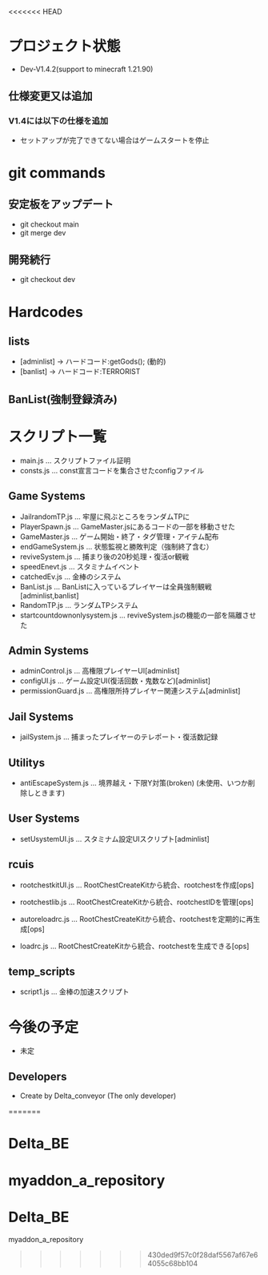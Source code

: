 <<<<<<< HEAD

# プロジェクト状態
- Dev-V1.4.2(support to minecraft 1.21.90)

## 仕様変更又は追加
### V1.4には以下の仕様を追加
- セットアップが完了できてない場合はゲームスタートを停止
# git commands

## 安定板をアップデート
- git checkout main
- git merge dev

## 開発続行
- git checkout dev

# Hardcodes

## lists
- [adminlist] → ハードコード:getGods(); (動的)
- [banlist] → ハードコード:TERRORIST

## BanList(強制登録済み)

# スクリプト一覧
- main.js … スクリプトファイル証明
- consts.js … const宣言コードを集合させたconfigファイル

## Game Systems
- JailrandomTP.js … 牢屋に飛ぶところをランダムTPに
- PlayerSpawn.js … GameMaster.jsにあるコードの一部を移動させた
- GameMaster.js … ゲーム開始・終了・タグ管理・アイテム配布
- endGameSystem.js … 状態監視と勝敗判定（強制終了含む）
- reviveSystem.js … 捕まり後の20秒処理・復活or観戦
- speedEnevt.js … スタミナムイベント
- catchedEv.js … 金棒のシステム
- BanList.js … BanListに入っているプレイヤーは全員強制観戦[adminlist,banlist]
- RandomTP.js … ランダムTPシステム
- startcountdownonlysystem.js … reviveSystem.jsの機能の一部を隔離させた

## Admin Systems
- adminControl.js … 高権限プレイヤーUI[adminlist]
- configUI.js … ゲーム設定UI(復活回数・鬼数など)[adminlist]
- permissionGuard.js … 高権限所持プレイヤー関連システム[adminlist]

## Jail Systems
- jailSystem.js … 捕まったプレイヤーのテレポート・復活数記録

## Utilitys
- antiEscapeSystem.js … 境界越え・下限Y対策(broken)
  (未使用、いつか削除しときます)

## User Systems
- setUsystemUI.js … スタミナム設定UIスクリプト[adminlist]

## rcuis

- rootchestkitUI.js … RootChestCreateKitから統合、rootchestを作成[ops]

- rootchestlib.js … RootChestCreateKitから統合、rootchestIDを管理[ops]

- autoreloadrc.js … RootChestCreateKitから統合、rootchestを定期的に再生成[ops]

- loadrc.js … RootChestCreateKitから統合、rootchestを生成できる[ops]

## temp_scripts
- script1.js … 金棒の加速スクリプト


# 今後の予定
- 未定
## Developers
- Create by Delta_conveyor (The only developer)

=======
# Delta_BE
myaddon_a_repository
=======
# Delta_BE
myaddon_a_repository
>>>>>>> 430ded9f57c0f28daf5567af67e64055c68bb104
